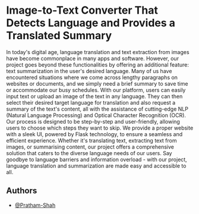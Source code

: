 
# Image-to-Text Converter That Detects Language and Provides a Translated Summary


In today's digital age, language translation and text extraction from images have become
commonplace in many apps and software. However, our project goes beyond these
functionalities by offering an additional feature: text summarization in the user's desired
language. Many of us have encountered situations where we come across lengthy paragraphs
on websites or documents, and we simply need a brief summary to save time or accommodate
our busy schedules. With our platform, users can easily input text or upload an image of the
text in any language. They can then select their desired target language for translation and
also request a summary of the text's content, all with the assistance of cutting-edge NLP
(Natural Language Processing) and Optical Character Recognition (OCR).
Our process is designed to be step-by-step and user-friendly, allowing users to choose which
steps they want to skip. We provide a proper website with a sleek UI, powered by Flask
technology, to ensure a seamless and efficient experience. Whether it's translating text,
extracting text from images, or summarising content, our project offers a comprehensive
solution that caters to the diverse language needs of our users. Say goodbye to language
barriers and information overload - with our project, language translation and summarization
are made easy and accessible to all. 


## Authors

- [@Pratham-Shah](https://github.com/ashikshetty11)

  
